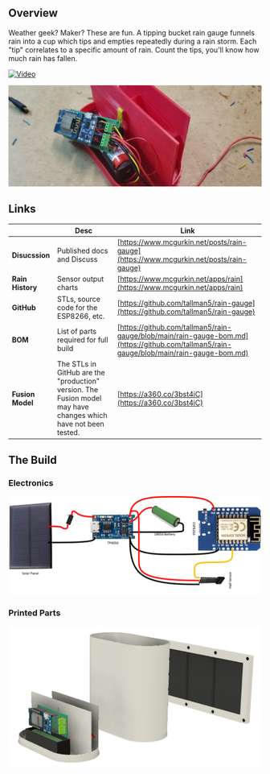 ## Overview
Weather geek? Maker? These are fun. A tipping bucket rain gauge funnels 
rain into a cup which tips and empties repeatedly during a rain storm. Each "tip" correlates to a 
specific amount of rain. Count the tips, you'll know how much rain has fallen.

<!-- <iframe width="560" height="315" src="https://www.youtube.com/embed/XX34wHzLibE" title="YouTube video player" frameborder="0" allow="accelerometer; autoplay; clipboard-write; encrypted-media; gyroscope; picture-in-picture" allowfullscreen></iframe> -->

[![Video](https://img.youtube.com/vi/XX34wHzLibE/maxresdefault.jpg)](https://www.youtube.com/watch?v=XX34wHzLibE)

![Rain Gauge Electronics](images/base-electronics.jpg)

## Links
||Desc|Link|
|---|---|---|
|**Disucssion**|Published docs and Discuss|[https://www.mcgurkin.net/posts/rain-gauge](https://www.mcgurkin.net/posts/rain-gauge)|
|**Rain History**|Sensor output charts|[https://www.mcgurkin.net/apps/rain](https://www.mcgurkin.net/apps/rain)|
|**GitHub**|STLs, source code for the ESP8266, etc.|[https://github.com/tallman5/rain-gauge](https://github.com/tallman5/rain-gauge)|
|**BOM**|List of parts required for full build|[https://github.com/tallman5/rain-gauge/blob/main/rain-gauge-bom.md](https://github.com/tallman5/rain-gauge/blob/main/rain-gauge-bom.md)|
|**Fusion Model**|The STLs in GitHub are the "production" version. The Fusion model may have changes which have not been tested.|[https://a360.co/3bst4iC](https://a360.co/3bst4iC)|

## The Build

### Electronics
![Wiring Diagram](images/rain-gauge-wiring.png)

### Printed Parts
![Printed Parts](images/rain-gauge-render.png)
